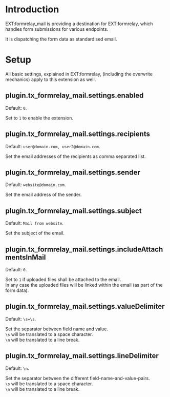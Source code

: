 # Introduction

EXT:formrelay_mail is providing a destination for EXT:formrelay, which handles form submissions for various endpoints.

It is dispatching the form data as standardised email.

# Setup

All basic settings, explained in EXT:formrelay, (including the overwrite mechanics) apply to this extension as well.  

## plugin.tx_formrelay_mail.settings.enabled

Default: `0`.

Set to `1` to enable the extension.

## plugin.tx_formrelay_mail.settings.recipients

Default: `user@domain.com, user2@domain.com`.

Set the email addresses of the recipients as comma separated list.

## plugin.tx_formrelay_mail.settings.sender

Default: `website@domain.com`.

Set the email address of the sender.

## plugin.tx_formrelay_mail.settings.subject 

Default: `Mail from website`.

Set the subject of the email.

## plugin.tx_formrelay_mail.settings.includeAttachmentsInMail

Default: `0`.

Set to `1` if uploaded files shall be attached to the email.  
In any case the uploaded files will be linked within the email (as part of the form data).

## plugin.tx_formrelay_mail.settings.valueDelimiter

Default: `\s=\s`.

Set the separator between field name and value.  
`\s` will be translated to a space character.  
`\n` will be translated to a line break.

## plugin.tx_formrelay_mail.settings.lineDelimiter

Default: `\n`.

Set the separator between the different field-name-and-value-pairs.  
`\s` will be translated to a space character.  
`\n` will be translated to a line break.
